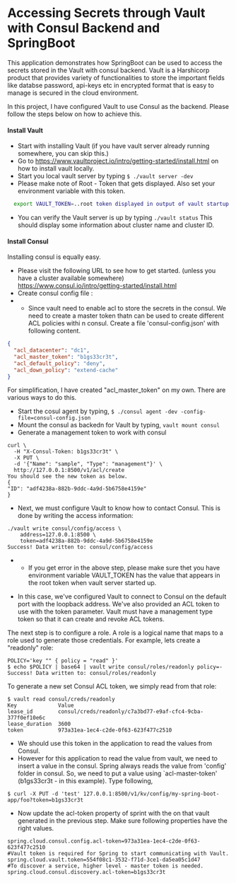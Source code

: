 # Accessing Secrets through Vault with Consul Backend and SpringBoot



This application demonstrates how SpringBoot can be used to access the secrets stored in the Vault with consul backend. Vault is a Harshicorp product that provides variety of functionalities to store the important fields like databse password, api-keys etc in encrypted format that is easy to manage is secured in the cloud environment. 

In this project, I have configured Vault to use Consul as the backend. Please follow the steps below on how to achieve this.

#### Install Vault
  
  - Start with installing Vault (if you have vault server already running somewhere, you can skip this.)
  - Go to https://www.vaultproject.io/intro/getting-started/install.html on how to install vault locally.
  - Start you local vault server by typing 
        ``` $ ./vault server -dev ```
-   Please make note of Root - Token that gets displayed. Also set your environment variable with this token.
 ```sh
   export VAULT_TOKEN=..root token displayed in output of vault startup....
  ```
  - You can verify the Vault server is up by typing
        ``` ./vault status ```
  This should display some information about cluster name and cluster ID.
 
#### Install Consul
Installing consul is equally easy.
 - Please visit the following URL to see how to get started. (unless you have a cluster available somewhere)
https://www.consul.io/intro/getting-started/install.html
  -   Create consul config file :
  - - Since vault need to enable acl to store the secrets in the consul. We need to create a master token thatn can be used to create different ACL policies withi n consul. Create a file 'consul-config.json' with following content.
```json
{
  "acl_datacenter": "dc1",
  "acl_master_token": "b1gs33cr3t",
  "acl_default_policy": "deny",
  "acl_down_policy": "extend-cache"
}
```
For simplification, I have created "acl_master_token" on my own. There are various ways to do this.

  -   Start the cosul agent by typing, 
``` $ ./consul agent -dev -config-file=consul-config.json ```
  - Mount the consul as backedn for Vault by typing,
  ``` vault mount consul  ```
  -   Generate a management token to work with consul
  ```
  curl \
    -H "X-Consul-Token: b1gs33cr3t" \
    -X PUT \
    -d '{"Name": "sample", "Type": "management"}' \
    http://127.0.0.1:8500/v1/acl/create
You should see the new token as below.
{
  "ID": "adf4238a-882b-9ddc-4a9d-5b6758e4159e"
}
  ```
  - Next, we must configure Vault to know how to contact Consul. This is done by writing the access information:
```
./vault write consul/config/access \
    address=127.0.0.1:8500 \
    token=adf4238a-882b-9ddc-4a9d-5b6758e4159e
Success! Data written to: consul/config/access

```
  - -  If you get error in the above step, please make sure thet you have environment variable VAULT_TOKEN has the value that appears in the root token when vault server started up.

 - In this case, we've configured Vault to connect to Consul on the default port with the loopback address. We've also provided an ACL token to use with the token parameter. Vault must have a management type token so that it can create and revoke ACL tokens.

The next step is to configure a role. A role is a logical name that maps to a role used to generate those credentials. For example, lets create a "readonly" role:
```
POLICY='key "" { policy = "read" }'
$ echo $POLICY | base64 | vault write consul/roles/readonly policy=-
Success! Data written to: consul/roles/readonly
```
To generate a new set Consul ACL token, we simply read from that role:
```
$ vault read consul/creds/readonly
Key             Value
lease_id        consul/creds/readonly/c7a3bd77-e9af-cfc4-9cba-377f0ef10e6c
lease_duration  3600
token           973a31ea-1ec4-c2de-0f63-623f477c2510
```
* We should use this token in the application to read the values from Consul.
* However for this application to read the value from vault, we need to insert a value in the consul. Spring always reads the value from 'config' folder in consul. So, we need to put a value using `acl-master-token' (b1gs33cr3t  - in this example).  Type following,

```
$ curl -X PUT -d 'test' 127.0.0.1:8500/v1/kv/config/my-spring-boot-app/foo?token=b1gs33cr3t
```
- Now update the acl-token property of sprint with the on that vault generated in the previous step. Make sure following properties have the right values.
``` 
spring.cloud.consul.config.acl-token=973a31ea-1ec4-c2de-0f63-623f477c2510 
#Vault token is required for Spring to start communicating with Vault.
spring.cloud.vault.token=554f08c1-3532-f71d-3ce1-da5ea05c1d47 
#To discover a service, higher level - master token is needed.
spring.cloud.consul.discovery.acl-token=b1gs33cr3t

```
